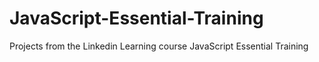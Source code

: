 # JavaScript-Essential-Training
Projects from the Linkedin Learning course JavaScript Essential Training

